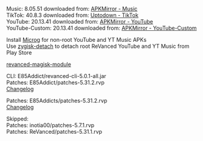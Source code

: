Music: 8.05.51
downloaded from: [APKMirror - Music](https://www.apkmirror.com/apk/google-inc/youtube-music/youtube-music-8-05-51-release/youtube-music-8-05-51-android-apk-download/)  
TikTok: 40.8.3
downloaded from: [Uptodown - TikTok](https://tiktok.en.uptodown.com/android/download/1091646767)  
YouTube: 20.13.41
downloaded from: [APKMirror - YouTube](https://www.apkmirror.com/apk/google-inc/youtube/youtube-20-13-41-release/youtube-20-13-41-2-android-apk-download/)  
YouTube-Custom: 20.13.41
downloaded from: [APKMirror - YouTube-Custom](https://www.apkmirror.com/)  

Install [Microg](https://github.com/ReVanced/GmsCore/releases) for non-root YouTube and YT Music APKs  
Use [zygisk-detach](https://github.com/j-hc/zygisk-detach) to detach root ReVanced YouTube and YT Music from Play Store  

[revanced-magisk-module](https://github.com/E85Addict/revanced-magisk-module)
  
CLI: E85Addict/revanced-cli-5.0.1-all.jar  
Patches: E85Addict/patches-5.31.2.rvp  
[Changelog](https://github.com/E85Addict/revanced-patches/releases/tag/v5.31.2)

Patches: E85Addicts/patches-5.31.2.rvp  
[Changelog](https://github.com/E85Addicts/revanced-patches/releases/tag/v5.31.2)  

Skipped:  
Patches: inotia00/patches-5.7.1.rvp  
Patches: ReVanced/patches-5.31.1.rvp    
